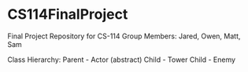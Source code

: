 # CS114FinalProject
Final Project Repository for CS-114
Group Members: Jared, Owen, Matt, Sam

Class Hierarchy:
Parent - Actor (abstract)
Child - Tower
Child - Enemy
